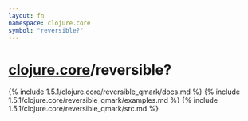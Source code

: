 ```yaml
---
layout: fn
namespace: clojure.core
symbol: "reversible?"
---
```


# [clojure.core](../)/reversible?

{% include 1.5.1/clojure.core/reversible_qmark/docs.md %}
{% include 1.5.1/clojure.core/reversible_qmark/examples.md %}
{% include 1.5.1/clojure.core/reversible_qmark/src.md %}

